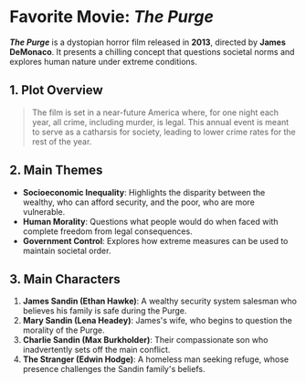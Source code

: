 # **Favorite Movie: _The Purge_**

**_The Purge_** is a dystopian horror film released in **2013**, directed by **James DeMonaco**. It presents a chilling concept that questions societal norms and explores human nature under extreme conditions.

## **1. Plot Overview**
> The film is set in a near-future America where, for one night each year, all crime, including murder, is legal. This annual event is meant to serve as a catharsis for society, leading to lower crime rates for the rest of the year.

## **2. Main Themes**
- **Socioeconomic Inequality**: Highlights the disparity between the wealthy, who can afford security, and the poor, who are more vulnerable.
- **Human Morality**: Questions what people would do when faced with complete freedom from legal consequences.
- **Government Control**: Explores how extreme measures can be used to maintain societal order.

## **3. Main Characters**
1. **James Sandin (Ethan Hawke)**: A wealthy security system salesman who believes his family is safe during the Purge.
2. **Mary Sandin (Lena Headey)**: James's wife, who begins to question the morality of the Purge.
3. **Charlie Sandin (Max Burkholder)**: Their compassionate son who inadvertently sets off the main conflict.
4. **The Stranger (Edwin Hodge)**: A homeless man seeking refuge, whose presence challenges the Sandin family's beliefs.
